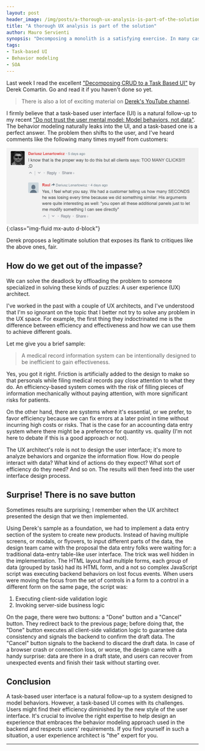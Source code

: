 ```yaml
---
layout: post
header_image: /img/posts/a-thorough-ux-analysis-is-part-of-the-solution/header.jpg
title: "A thorough UX analysis is part of the solution"
author: Mauro Servienti
synopsis: "Decomposing a monolith is a satisfying exercise. In many cases, the decomposition process leads to a task-based user interface with its set of issues. We should not try to address those using either technology or architecture. A UX analysis is the way."
tags:
- Task-based UI
- Behavior modeling
- SOA
---
```


Last week I read the excellent ["Decomposing CRUD to a Task Based UI"](https://codeopinion.com/decomposing-crud-to-a-task-based-ui/) by Derek Comartin. Go and read it if you haven't done so yet.

> There is also a lot of exciting material on [Derek's YouTube channel](https://www.youtube.com/channel/UC3RKA4vunFAfrfxiJhPEplw).

I firmly believe that a task-based user interface (UI) is a natural follow-up to my recent ["Do not trust the user mental model: Model behaviors, not data"](https://milestone.topics.it/2021/02/02/do-not-trust-the-user-mental-model.html). The behavior modeling naturally leaks into the UI, and a task-based one is a perfect answer. The problem then shifts to the user, and I've heard comments like the following many times myself from customers:

![Comment screenshot](/img/posts/a-thorough-ux-analysis-is-part-of-the-solution/comment-screenshot.png){:class="img-fluid mx-auto d-block"}

Derek proposes a legitimate solution that exposes its flank to critiques like the above ones, fair.

## How do we get out of the impasse?

We can solve the deadlock by offloading the problem to someone specialized in solving these kinds of puzzles: A user experience (UX) architect.

I've worked in the past with a couple of UX architects, and I've understood that I'm so ignorant on the topic that I better not try to solve any problem in the UX space. For example, the first thing they indoctrinated me is the difference between efficiency and effectiveness and how we can use them to achieve different goals.

Let me give you a brief sample:

> A medical record information system can be intentionally designed to be inefficient to gain effectiveness.

Yes, you got it right. Friction is artificially added to the design to make so that personals while filing medical records pay close attention to what they do. An efficiency-based system comes with the risk of filling pieces of information mechanically without paying attention, with more significant risks for patients.

On the other hand, there are systems where it's essential, or we prefer, to favor efficiency because we can fix errors at a later point in time without incurring high costs or risks. That is the case for an accounting data entry system where there might be a preference for quantity vs. quality (I'm not here to debate if this is a good approach or not).

The UX architect's role is not to design the user interface; it's more to analyze behaviors and organize the information flow. How do people interact with data? What kind of actions do they expect? What sort of efficiency do they need? And so on. The results will then feed into the user interface design process.

## Surprise! There is no save button

Sometimes results are surprising; I remember when the UX architect presented the design that we then implemented.

Using Derek's sample as a foundation, we had to implement a data entry section of the system to create new products. Instead of having multiple screens, or modals, or flyovers, to input different parts of the data, the design team came with the proposal the data entry folks were waiting for: a traditional data-entry table-like user interface. The trick was well hidden in the implementation. The HTML layout had multiple forms, each group of data (grouped by task) had its HTML form, and a not so complex JavaScript script was executing backend behaviors on lost focus events. When users were moving the focus from the set of controls in a form to a control in a different form on the same page, the script was:

1. Executing client-side validation logic
2. Invoking server-side business logic

On the page, there were two buttons: a "Done" button and a "Cancel" button. They redirect back to the previous page; before doing that, the "Done" button executes all client-side validation logic to guarantee data consistency and signals the backend to confirm the draft data. The "Cancel" button signals to the backend to discard the draft data. In case of a browser crash or connection loss, or worse, the design came with a handy surprise: data are there in a draft state, and users can recover from unexpected events and finish their task without starting over.

## Conclusion

A task-based user interface is a natural follow-up to a system designed to model behaviors. However, a task-based UI comes with its challenges. Users might find their efficiency diminished by the new style of the user interface. It's crucial to involve the right expertise to help design an experience that embraces the behavior modeling approach used in the backend and respects users' requirements. If you find yourself in such a situation, a user experience architect is "the" expert for you.

---

